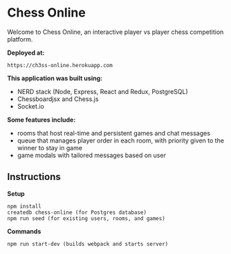 # Chess Online

Welcome to Chess Online, an interactive player vs player chess competition platform.

**Deployed at:**
```
https://ch3ss-online.herokuapp.com
```

**This application was built using:**
- NERD stack (Node, Express, React and Redux, PostgreSQL)
- Chessboardjsx and Chess.js
- Socket.io

**Some features include:**
- rooms that host real-time and persistent games and chat messages
- queue that manages player order in each room, with priority given to the winner to stay in game
- game modals with tailored messages based on user

## Instructions

**Setup**
```
npm install
createdb chess-online (for Postgres database)
npm run seed (for existing users, rooms, and games)
```

**Commands**
```
npm run start-dev (builds webpack and starts server)
```
